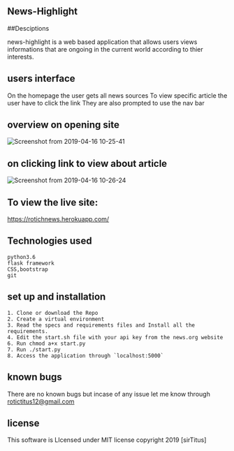 ##           News-Highlight

##Desciptions

news-highlight is a web based application that allows users views informations that are ongoing in the current world according to thier interests.

## users interface
On the homepage the user gets all news sources
To view specific article the user have to click the link
They are also prompted to use the nav bar

## overview on opening site

![Screenshot from 2019-04-16 10-25-41](https://user-images.githubusercontent.com/47354971/56190212-69baec80-6032-11e9-9b69-85bc350c6161.png)

## on clicking link to view about article

![Screenshot from 2019-04-16 10-26-24](https://user-images.githubusercontent.com/47354971/56190326-9f5fd580-6032-11e9-876e-afad16c6d13b.png)

## To view the live site:

 https://rotichnews.herokuapp.com/

## Technologies used

```
python3.6
flask framework
CSS,bootstrap
git

```
## set up and installation

```
1. Clone or download the Repo
2. Create a virtual environment
3. Read the specs and requirements files and Install all the requirements.
4. Edit the start.sh file with your api key from the news.org website   
6. Run chmod a+x start.py
7. Run ./start.py
8. Access the application through `localhost:5000`

```

## known bugs

There are no known bugs but incase of any issue let me know through rotictitus12@gmail.com

## license

This software is LIcensed under MIT license copyright 2019 [sirTitus]
